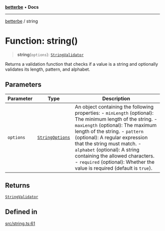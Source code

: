 [**betterbe**](../README.md) • **Docs**

---

[betterbe](../README.md) / string

# Function: string()

> **string**(`options`): [`StringValidator`](../interfaces/StringValidator.md)

Returns a validation function that checks if a value is a string and
optionally validates its length, pattern, and alphabet.

## Parameters

| Parameter | Type                                                | Description                                                                                                                                                                                                                                                                                                                                                                                      |
| --------- | --------------------------------------------------- | ------------------------------------------------------------------------------------------------------------------------------------------------------------------------------------------------------------------------------------------------------------------------------------------------------------------------------------------------------------------------------------------------ |
| `options` | [`StringOptions`](../type-aliases/StringOptions.md) | An object containing the following properties: - `minLength` (optional): The minimum length of the string. - `maxLength` (optional): The maximum length of the string. - `pattern` (optional): A regular expression that the string must match. - `alphabet` (optional): A string containing the allowed characters. - `required` (optional): Whether the value is required (default is `true`). |

## Returns

[`StringValidator`](../interfaces/StringValidator.md)

## Defined in

[src/string.ts:61](https://github.com/ericvera/betterbe/blob/main/src/string.ts#L61)
